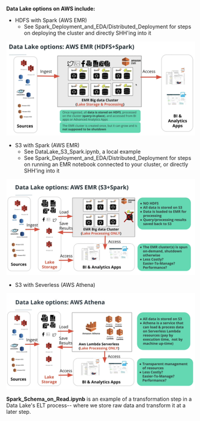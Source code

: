 **Data Lake options on AWS include:**

* HDFS with Spark (AWS EMR)
   * See Spark_Deployment_and_EDA/Distributed_Deployment for steps on deploying the cluster and directly SHH'ing into it

![alt text](images/HDFS_Spark.png?raw=true)

* S3 with Spark (AWS EMR)
  * See DataLake_S3_Spark.ipynb, a local example
  * See Spark_Deployment_and_EDA/Distributed_Deployment for steps on running an EMR notebook connected to your cluster, or directly SHH'ing into it

![alt text](images/S3_Spark.png?raw=true)

* S3 with Severless (AWS Athena)

![alt text](images/Athena.png?raw=true)


**Spark_Schema_on_Read.ipynb** is an example of a transformation step in a Data Lake's ELT process-- where we store raw data and transform it at a later step.




